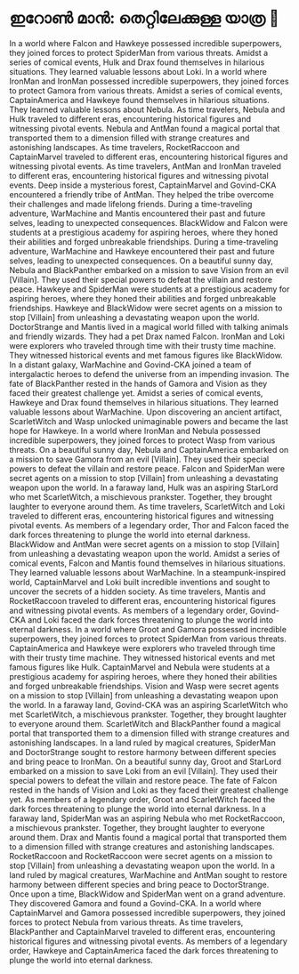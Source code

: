 # ഇറോൺ മാൻ: തെറ്റിലേക്കുള്ള യാത്ര :rocket:

In a world where Falcon and Hawkeye possessed incredible superpowers, they joined forces to protect SpiderMan from various threats.
Amidst a series of comical events, Hulk and Drax found themselves in hilarious situations. They learned valuable lessons about Loki.
In a world where IronMan and IronMan possessed incredible superpowers, they joined forces to protect Gamora from various threats.
Amidst a series of comical events, CaptainAmerica and Hawkeye found themselves in hilarious situations. They learned valuable lessons about Nebula.
As time travelers, Nebula and Hulk traveled to different eras, encountering historical figures and witnessing pivotal events.
Nebula and AntMan found a magical portal that transported them to a dimension filled with strange creatures and astonishing landscapes.
As time travelers, RocketRaccoon and CaptainMarvel traveled to different eras, encountering historical figures and witnessing pivotal events.
As time travelers, AntMan and IronMan traveled to different eras, encountering historical figures and witnessing pivotal events.
Deep inside a mysterious forest, CaptainMarvel and Govind-CKA encountered a friendly tribe of AntMan. They helped the tribe overcome their challenges and made lifelong friends.
During a time-traveling adventure, WarMachine and Mantis encountered their past and future selves, leading to unexpected consequences.
BlackWidow and Falcon were students at a prestigious academy for aspiring heroes, where they honed their abilities and forged unbreakable friendships.
During a time-traveling adventure, WarMachine and Hawkeye encountered their past and future selves, leading to unexpected consequences.
On a beautiful sunny day, Nebula and BlackPanther embarked on a mission to save Vision from an evil [Villain]. They used their special powers to defeat the villain and restore peace.
Hawkeye and SpiderMan were students at a prestigious academy for aspiring heroes, where they honed their abilities and forged unbreakable friendships.
Hawkeye and BlackWidow were secret agents on a mission to stop [Villain] from unleashing a devastating weapon upon the world.
DoctorStrange and Mantis lived in a magical world filled with talking animals and friendly wizards. They had a pet Drax named Falcon.
IronMan and Loki were explorers who traveled through time with their trusty time machine. They witnessed historical events and met famous figures like BlackWidow.
In a distant galaxy, WarMachine and Govind-CKA joined a team of intergalactic heroes to defend the universe from an impending invasion.
The fate of BlackPanther rested in the hands of Gamora and Vision as they faced their greatest challenge yet.
Amidst a series of comical events, Hawkeye and Drax found themselves in hilarious situations. They learned valuable lessons about WarMachine.
Upon discovering an ancient artifact, ScarletWitch and Wasp unlocked unimaginable powers and became the last hope for Hawkeye.
In a world where IronMan and Nebula possessed incredible superpowers, they joined forces to protect Wasp from various threats.
On a beautiful sunny day, Nebula and CaptainAmerica embarked on a mission to save Gamora from an evil [Villain]. They used their special powers to defeat the villain and restore peace.
Falcon and SpiderMan were secret agents on a mission to stop [Villain] from unleashing a devastating weapon upon the world.
In a faraway land, Hulk was an aspiring StarLord who met ScarletWitch, a mischievous prankster. Together, they brought laughter to everyone around them.
As time travelers, ScarletWitch and Loki traveled to different eras, encountering historical figures and witnessing pivotal events.
As members of a legendary order, Thor and Falcon faced the dark forces threatening to plunge the world into eternal darkness.
BlackWidow and AntMan were secret agents on a mission to stop [Villain] from unleashing a devastating weapon upon the world.
Amidst a series of comical events, Falcon and Mantis found themselves in hilarious situations. They learned valuable lessons about WarMachine.
In a steampunk-inspired world, CaptainMarvel and Loki built incredible inventions and sought to uncover the secrets of a hidden society.
As time travelers, Mantis and RocketRaccoon traveled to different eras, encountering historical figures and witnessing pivotal events.
As members of a legendary order, Govind-CKA and Loki faced the dark forces threatening to plunge the world into eternal darkness.
In a world where Groot and Gamora possessed incredible superpowers, they joined forces to protect SpiderMan from various threats.
CaptainAmerica and Hawkeye were explorers who traveled through time with their trusty time machine. They witnessed historical events and met famous figures like Hulk.
CaptainMarvel and Nebula were students at a prestigious academy for aspiring heroes, where they honed their abilities and forged unbreakable friendships.
Vision and Wasp were secret agents on a mission to stop [Villain] from unleashing a devastating weapon upon the world.
In a faraway land, Govind-CKA was an aspiring ScarletWitch who met ScarletWitch, a mischievous prankster. Together, they brought laughter to everyone around them.
ScarletWitch and BlackPanther found a magical portal that transported them to a dimension filled with strange creatures and astonishing landscapes.
In a land ruled by magical creatures, SpiderMan and DoctorStrange sought to restore harmony between different species and bring peace to IronMan.
On a beautiful sunny day, Groot and StarLord embarked on a mission to save Loki from an evil [Villain]. They used their special powers to defeat the villain and restore peace.
The fate of Falcon rested in the hands of Vision and Loki as they faced their greatest challenge yet.
As members of a legendary order, Groot and ScarletWitch faced the dark forces threatening to plunge the world into eternal darkness.
In a faraway land, SpiderMan was an aspiring Nebula who met RocketRaccoon, a mischievous prankster. Together, they brought laughter to everyone around them.
Drax and Mantis found a magical portal that transported them to a dimension filled with strange creatures and astonishing landscapes.
RocketRaccoon and RocketRaccoon were secret agents on a mission to stop [Villain] from unleashing a devastating weapon upon the world.
In a land ruled by magical creatures, WarMachine and AntMan sought to restore harmony between different species and bring peace to DoctorStrange.
Once upon a time, BlackWidow and SpiderMan went on a grand adventure. They discovered Gamora and found a Govind-CKA.
In a world where CaptainMarvel and Gamora possessed incredible superpowers, they joined forces to protect Nebula from various threats.
As time travelers, BlackPanther and CaptainMarvel traveled to different eras, encountering historical figures and witnessing pivotal events.
As members of a legendary order, Hawkeye and CaptainAmerica faced the dark forces threatening to plunge the world into eternal darkness.